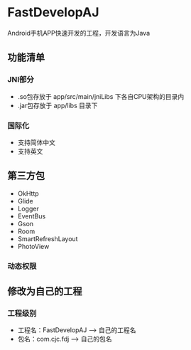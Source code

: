 # FastDevelopAJ
Android手机APP快速开发的工程，开发语言为Java

## 功能清单
### JNI部分
* .so包存放于 app/src/main/jniLibs 下各自CPU架构的目录内
* .jar包存放于 app/libs 目录下

### 国际化
* 支持简体中文
* 支持英文

## 第三方包
* OkHttp
* Glide
* Logger
* EventBus
* Gson
* Room
* SmartRefreshLayout
* PhotoView

### 动态权限

## 修改为自己的工程
### 工程级别
* 工程名：FastDevelopAJ --> 自己的工程名
* 包名：com.cjc.fdj     --> 自己的包名
